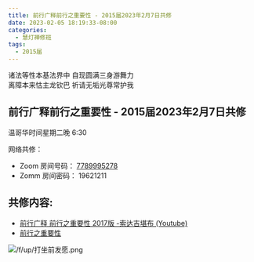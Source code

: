 ```yaml
---
title: 前行广释前行之重要性 - 2015届2023年2月7日共修
date: 2023-02-05 18:19:33-08:00
categories:
  - 慧灯禅修班
tags:
  - 2015届
---
```

诸法等性本基法界中 自现圆满三身游舞力  
离障本来怙主龙钦巴 祈请无垢光尊常护我

## 前行广释前行之重要性 - 2015届2023年2月7日共修

温哥华时间星期二晚 6:30 

网络共修：

- Zoom 房间号码： [7789995278](https://us02web.zoom.us/j/7789995278?pwd=VjZmbWJFY2k2K0E5RVB2cTNIQmhqUT09)
- Zomm 房间密码： 19621211

## 共修内容:

- [前行广释 前行之重要性 2017版 -索达吉堪布 (Youtube)](https://www.youtube.com/watch?v=kTB_GEisYkA&list=PLAnEIprIVklfWTKX6X1gI9eR_phiB8B4b)
- [前行之重要性](https://s3.ca-central-1.wasabisys.com/hddata/f.huidengchanxiu.net/refs/qxgs/qxgs-01yw#前行之重要性)

![/f/up/打坐前发愿.png](/f/up/打坐前发愿.png)

